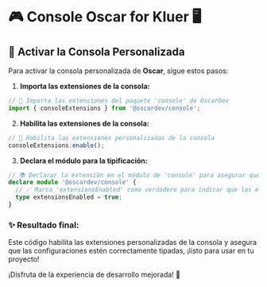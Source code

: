 # 🎮 **Console Oscar for Kluer** 🖥️

## 🚀 **Activar la Consola Personalizada** 

Para activar la consola personalizada de **Oscar**, sigue estos pasos:

1. **Importa las extensiones de la consola:**

```ts
// 🌟 Importa las extensiones del paquete 'console' de OscarDev
import { consoleExtensions } from '@oscardev/console';
```

2. **Habilita las extensiones de la consola:**

```ts
// 🔧 Habilita las extensiones personalizadas de la consola
consoleExtensions.enable();
```

3. **Declara el módulo para la tipificación:**

```ts
// 📚 Declarar la extensión en el módulo de 'console' para asegurar que 'extensionsEnabled' esté correctamente tipado
declare module '@oscardev/console' {
  // ✅ Marca 'extensionsEnabled' como verdadero para indicar que las extensiones están habilitadas
  type extensionsEnabled = true;
}
```

### ✨ **Resultado final**:
Este código habilita las extensiones personalizadas de la consola y asegura que las configuraciones estén correctamente tipadas, ¡listo para usar en tu proyecto!

¡Disfruta de la experiencia de desarrollo mejorada! 🎉


